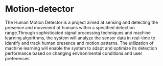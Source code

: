 # Motion-detector
The Human Motion Detector is a project aimed at sensing and detecting the presence and movement of humans within a specified detection range.Through sophisticated signal processing techniques and machine learning algorithms, the system will analyze the sensor data in real-time to identify and track human presence and motion patterns. The utilization of machine learning will enable the system to adapt and optimize its detection performance based on changing environmental conditions and user preferences
